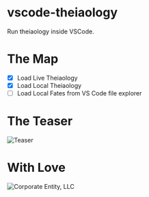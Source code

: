 # vscode-theiaology

Run theiaology inside VSCode.

# The Map

- [x] Load Live Theiaology
- [x] Load Local Theiaology
- [ ] Load Local Fates from VS Code file explorer

# The Teaser

![Teaser](teaser.gif)

# With Love

![Corporate Entity, LLC](entity.gif)
